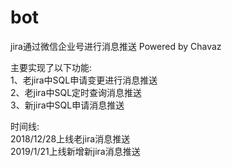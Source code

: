 # bot
jira通过微信企业号进行消息推送  Powered by Chavaz

主要实现了以下功能:<br>
1、老jira中SQL申请变更进行消息推送<br>
2、老jira中SQL定时查询消息推送<br>
3、新jira中SQL申请消息推送<br>

时间线:<br>
2018/12/28上线老jira消息推送<br>
2019/1/21上线新增新jira消息推送<br>